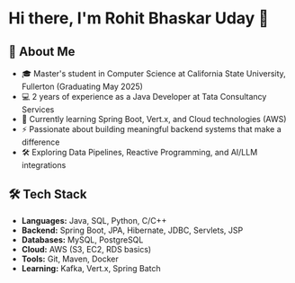 # Hi there, I'm Rohit Bhaskar Uday 👋

## 🚀 About Me
- 🎓 Master's student in Computer Science at California State University, Fullerton (Graduating May 2025)
- 💻 2 years of experience as a Java Developer at Tata Consultancy Services
- 🌱 Currently learning Spring Boot, Vert.x, and Cloud technologies (AWS)
- ⚡ Passionate about building meaningful backend systems that make a difference
- 🛠️ Exploring Data Pipelines, Reactive Programming, and AI/LLM integrations

## 🛠️ Tech Stack
- **Languages:** Java, SQL, Python, C/C++
- **Backend:** Spring Boot, JPA, Hibernate, JDBC, Servlets, JSP
- **Databases:** MySQL, PostgreSQL
- **Cloud:** AWS (S3, EC2, RDS basics)
- **Tools:** Git, Maven, Docker
- **Learning:** Kafka, Vert.x, Spring Batch
